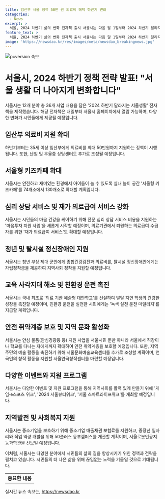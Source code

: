 ```yaml
---
title: 임신부 서울 정책 50만 원 의료비 혜택 하반기 변화
categories:
  - News
excerpt: >
  서울, 2024 하반기 삶의 변화 전자책 출시 서울시는 다음 달 1일부터 2024 하반기 달라지는 서울생활 전자책을 공개한다고 밝혔다. 이에 따라 35세 이상의 임산부에게 최대 50만 원의 의료비를 지원하는 사업이 추가될 예정이다. 또한, 실내 놀이 공간 서울형 키즈카페는 74개소에서 130개소로 확대되며, 난임·우울증 상담센터도 새롭게 조성될 예정이다. 이외에도 다양한 분야에서 시민들의 편의와 안전을 위한 다양한 사업들이 추진될 예정이다. (단어 수: 96)
feature_text: >
  서울, 2024 하반기 삶의 변화 전자책 출시 서울시는 다음 달 1일부터 2024 하반기 달라지는 서울생활 전자책을 공개한다고 밝혔다. 이에 따라 35세 이상의 임산부에게 최대 50만 원의 의료비를 지원하는 사업이 추가될 예정이다. 또한, 실내 놀이 공간 서울형 키즈카페는 74개소에서 130개소로 확대되며, 난임·우울증 상담센터도 새롭게 조성될 예정이다. 이외에도 다양한 분야에서 시민들의 편의와 안전을 위한 다양한 사업들이 추진될 예정이다. (단어 수: 96)
image: 'https://newsdao.kr/res/images/meta/newsdao_breakingnews.jpg'
---
```


<p><img src="https://newsdao.kr/res/images/meta/newsdao_breakingnews.jpg" alt="pcversion 속보" /></p>

<h1>서울시, 2024 하반기 정책 전략 발표! "서울 생활 더 나아지게 변화합니다"</h1>

<p data-ke-size="size16">서울시는 12개 분야 총 36개 사업 내용을 담은 '2024 하반기 달라지는 서울생활' 전자책을 제작했습니다. 해당 전자책은 내일부터 서울시 홈페이지에서 열람 가능하며, 다양한 변화가 시민들에게 제공될 예정입니다.</p>

<h2 data-ke-size="size26">임산부 의료비 지원 확대</h2>

<p data-ke-size="size16">하반기부터는 35세 이상 임산부에게 의료비를 최대 50만원까지 지원하는 정책이 시행됩니다. 또한, 난임 및 우울증 상담센터도 추가로 조성될 예정입니다.</p>

<h2 data-ke-size="size26">서울형 키즈카페 확대</h2>

<p data-ke-size="size16">서울시는 안전하고 재미있는 환경에서 아이들이 놀 수 있도록 실내 놀이 공간 '서울형 키즈카페'를 74개소에서 130개소로 확대할 계획입니다.</p>

<h2 data-ke-size="size26">심리 상담 서비스 및 재가 의료급여 서비스 강화</h2>

<p data-ke-size="size16">서울시는 시민들의 마음 건강을 케어하기 위해 전문 심리 상담 서비스 비용을 지원하는 '마음투자 지원 사업'을 새롭게 시작할 예정이며, 의료기관에서 퇴원하는 의료급여 수급자를 위한 '재가 의료급여 서비스'도 확대할 예정입니다.</p>

<h2 data-ke-size="size26">청년 및 탈시설 정신장애인 지원</h2>

<p data-ke-size="size16">서울시는 청년 부상 제대 군인에게 종합건강검진과 의료비를, 탈시설 정신장애인에게는 자립정착금을 제공하여 지역사회 정착을 지원할 예정입니다.</p>

<h2 data-ke-size="size26">교육 사각지대 해소 및 친환경 운전 촉진</h2>

<p data-ke-size="size16">서울시는 국내 최초로 '의료 기반 예술형 대안학교'를 신설하여 발달 지연 학생의 건강한 성장을 촉진할 예정이며, 친환경 운전을 실천한 시민에게는 '녹색 실천 운전 마일리지'를 지급할 계획입니다.</p>

<h2 data-ke-size="size26">안전 취약계층 보호 및 지역 문화 활성화</h2>

<p data-ke-size="size16">서울시는 안심 물품(안심경광등 등) 지원 사업을 서울시민 뿐만 아니라 서울에서 직장이나 학교를 다니는 자에게까지 확대하여 안전 취약계층을 보호할 예정입니다. 또한, 지역 주민의 예술 활동을 촉진하기 위해 서울문화예술교육센터를 추가로 조성할 계획이며, 연극인의 창작 활동을 지원할 서울연극창작센터를 마련할 예정입니다.</p>

<h2 data-ke-size="size26">다양한 이벤트와 지원 프로그램</h2>

<p data-ke-size="size16">서울시는 다양한 이벤트 및 지원 프로그램을 통해 지역사회를 활력 있게 만들기 위해 '게임·e스포츠 위크', '2024 서울뷰티위크', '서울 스마트라이프위크'를 개최할 예정입니다.</p>

<h2 data-ke-size="size26">지역발전 및 사회복지 지원</h2>

<p data-ke-size="size16">서울시는 중소기업을 보호하기 위해 중소기업 매출채권 보험료를 지원하고, 중장년 일자리와 직업 역량 개발을 위해 50플러스 동부캠퍼스를 개관할 계획이며, 서울로봇인공지능과학관을 선보일 예정입니다.</p>

<p data-ke-size="size16">이처럼, 서울시는 다양한 분야에서 시민들의 삶의 질을 향상시키기 위한 정책과 전략을 펼치고 있습니다. 시민들의 더 나은 삶을 위해 끊임없는 노력을 기울일 것으로 기대됩니다.</p>

<table>
<tbody>
<tr>
<td style="text-align: center; height: 17px;"><b>중요한 내용</b></td>
</tr>
</tbody>
</table>
실시간 뉴스 속보는, <a href="https://newsdao.kr" rel="dofollow">https://newsdao.kr</a>


